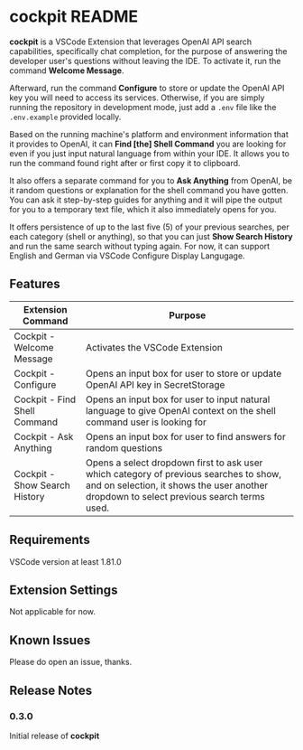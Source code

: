 # cockpit README

**cockpit** is a VSCode Extension that leverages OpenAI API search capabilities, specifically chat completion, for the purpose of answering the developer user's questions without leaving the IDE. To activate it, run the command **Welcome Message**.

Afterward, run the command **Configure** to store or update the OpenAI API key you will need to access its services. Otherwise, if you are simply running the repository in development mode, just add a `.env` file like the `.env.example` provided locally.

Based on the running machine's platform and environment information that it provides to OpenAI, it can **Find [the] Shell Command** you are looking for even if you just input natural language from within your IDE. It allows you to run the command found right after or first copy it to clipboard.

It also offers a separate command for you to **Ask Anything** from OpenAI, be it random questions or explanation for the shell command you have gotten. You can ask it step-by-step guides for anything and it will pipe the output for you to a temporary text file, which it also immediately opens for you.

It offers persistence of up to the last five (5) of your previous searches, per each category (shell or anything), so that you can just **Show Search History** and run the same search without typing again. For now, it can support English and German via VSCode Configure Display Langugage.

## Features

| Extension Command | Purpose |
| ----- | ----- |
| Cockpit - Welcome Message | Activates the VSCode Extension |
| Cockpit - Configure | Opens an input box for user to store or update OpenAI API key in SecretStorage |
| Cockpit - Find Shell Command | Opens an input box for user to input natural language to give OpenAI context on the shell command user is looking for |
| Cockpit - Ask Anything | Opens an input box for user to find answers for random questions |
| Cockpit - Show Search History | Opens a select dropdown first to ask user which category of previous searches to show, and on selection, it shows the user another dropdown to select previous search terms used. |

## Requirements

VSCode version at least 1.81.0

## Extension Settings

Not applicable for now.

## Known Issues

Please do open an issue, thanks.

## Release Notes

### 0.3.0

Initial release of **cockpit**
